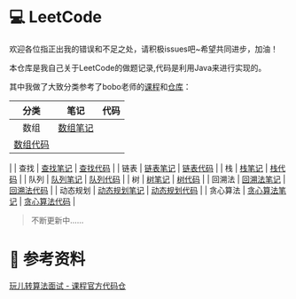 # :computer: LeetCode

欢迎各位指正出我的错误和不足之处，请积极issues吧~希望共同进步，加油！

本仓库是我自己关于LeetCode的做题记录,代码是利用Java来进行实现的。


其中我做了大致分类参考了bobo老师的[课程](https://coding.imooc.com/class/82.html)和[仓库](https://github.com/liuyubobobo/Play-with-Algorithm-Interview)：

| 分类 |  笔记 | 代码 |
| :--: | :--: | :--: |
| 数组 | [数组笔记](https://github.com/IvanLu1024/LeetCode/blob/master/notes/array.md)
 | [数组代码](https://github.com/IvanLu1024/LeetCode/tree/master/src/array)
 |
| 查找 | [查找笔记](https://github.com/IvanLu1024/LeetCode/blob/master/notes/findTable.md)
  | [查找代码](https://github.com/IvanLu1024/LeetCode/tree/master/src/find)
 |
| 链表 | [链表笔记](https://github.com/IvanLu1024/LeetCode/blob/master/notes/linkedList.md)
 | [链表代码](https://github.com/IvanLu1024/LeetCode/tree/master/src/linkedList)
 |
| 栈 | [栈笔记](https://github.com/IvanLu1024/LeetCode/blob/master/notes/stack.md)
 | [栈代码](https://github.com/IvanLu1024/LeetCode/tree/master/src/stack)
 |
| 队列 | [队列笔记](https://github.com/IvanLu1024/LeetCode/tree/master/src/queue)
 | [队列代码](https://github.com/IvanLu1024/LeetCode/tree/master/src/queue)
 |
| 树 | [树笔记](https://github.com/IvanLu1024/LeetCode/blob/master/notes/tree.md)
 | [树代码](https://github.com/IvanLu1024/LeetCode/tree/master/src/tree)
 |
| 回溯法 | [回溯法笔记](https://github.com/IvanLu1024/LeetCode/blob/master/notes/backTrack.md)
 | [回溯法代码](https://github.com/IvanLu1024/LeetCode/tree/master/src/backTrack)
 |
| 动态规划 | [动态规划笔记](https://github.com/IvanLu1024/LeetCode/blob/master/notes/dp.md)
 | [动态规划代码](https://github.com/IvanLu1024/LeetCode/tree/master/src/dp)
 |
| 贪心算法 | [贪心算法笔记](https://github.com/IvanLu1024/LeetCode/blob/master/notes/greedy.md)
 | [贪心算法代码](https://github.com/IvanLu1024/LeetCode/tree/master/src/greedy)
 |



>不断更新中……
# :bookmark: 参考资料
[玩儿转算法面试 - 课程官方代码仓](https://github.com/liuyubobobo/Play-with-Algorithm-Interview)

